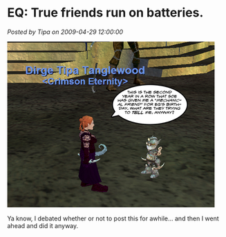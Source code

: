# EQ: True friends run on batteries.

*Posted by Tipa on 2009-04-29 12:00:00*

![mechanicalfriend](../../../uploads/2009/04/mechanicalfriend.jpg "mechanicalfriend")

Ya know, I debated whether or not to post this for awhile... and then I went ahead and did it anyway.

